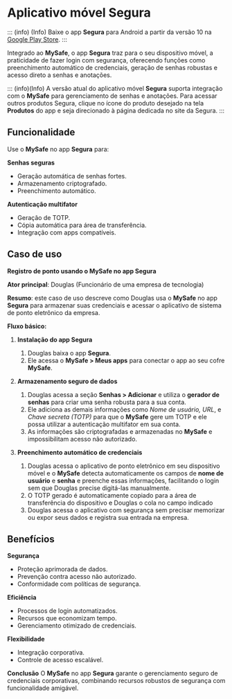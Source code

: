 # Aplicativo móvel Segura

::: (info) (Info)
Baixe o app **Segura** para Android a partir da versão 10 na [Google Play Store](https://play.google.com/store/apps/details?id=com.Segura&pli=1).
:::

Integrado ao **MySafe**, o app **Segura** traz para o seu dispositivo móvel, a praticidade de fazer login com segurança, oferecendo funções como preenchimento automático de credenciais, geração de senhas robustas e acesso direto a senhas e anotações.

::: (info)(Info)
A versão atual do aplicativo móvel **Segura** suporta integração com o **MySafe** para gerenciamento de senhas e anotações. Para acessar outros produtos Segura, clique no ícone do produto desejado na tela **Produtos** do app e seja direcionado à página dedicada no site da Segura.
:::

## Funcionalidade

Use o **MySafe** no app **Segura** para: 

**Senhas seguras** 
* Geração automática de senhas fortes.
* Armazenamento criptografado.
* Preenchimento automático.

**Autenticação multifator**
* Geração de TOTP.
* Cópia automática para área de transferência.
* Integração com apps compatíveis.

## Caso de uso
**Registro de ponto usando o MySafe no app Segura**

**Ator principal**: Douglas (Funcionário de uma empresa de tecnologia)

**Resumo**: este caso de uso descreve como Douglas usa o **MySafe** no app **Segura** para armazenar suas credenciais e acessar o aplicativo de sistema de ponto eletrônico da empresa. 

**Fluxo básico:**

1. **Instalação do app Segura**
    1. Douglas baixa o app **Segura**.
    2. Ele acessa o **MySafe > Meus apps** para conectar o app ao seu cofre **MySafe**.

2. **Armazenamento seguro de dados**
    1. Douglas acessa a seção **Senhas > Adicionar** e utiliza o **gerador de senhas** para criar uma senha robusta para a sua conta.
    2. Ele adiciona as demais informações como *Nome de usuário, URL*, e *Chave secreta (TOTP)* para que o **MySafe** gere um TOTP e ele possa utilizar a autenticação multifator em sua conta.
    3. As informações são criptografadas e armazenadas no **MySafe** e impossibilitam acesso não autorizado.

3. **Preenchimento automático de credenciais**
    1. Douglas acessa o aplicativo de ponto eletrônico em seu dispositivo móvel e o **MySafe** detecta automaticamente os campos de **nome de usuário** e **senha** e preenche essas informações, facilitando o login sem que Douglas precise digitá-las manualmente.
    2. O TOTP gerado é automaticamente copiado para a área de transferência do dispositivo e Douglas o cola no campo indicado
    3. Douglas acessa o aplicativo com segurança sem precisar memorizar ou expor seus dados e registra sua entrada na empresa.

## Benefícios

**Segurança**

* Proteção aprimorada de dados.
* Prevenção contra acesso não autorizado.
* Conformidade com políticas de segurança.

**Eficiência**

* Processos de login automatizados.
* Recursos que economizam tempo.
* Gerenciamento otimizado de credenciais.

**Flexibilidade**

* Integração corporativa.
* Controle de acesso escalável.

**Conclusão**
O **MySafe** no app **Segura** garante o gerenciamento seguro de credenciais corporativas, combinando recursos robustos de segurança com funcionalidade amigável.
